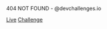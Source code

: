 404 NOT FOUND - @devchallenges.io

[Live](white-shock.surge.sh)
[Challenge](https://devchallenges.io/challenges/wBunSb7FPrIepJZAg0sY)
